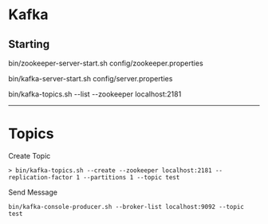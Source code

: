 # Kafka

## Starting

bin/zookeeper-server-start.sh config/zookeeper.properties

bin/kafka-server-start.sh config/server.properties

bin/kafka-topics.sh --list --zookeeper localhost:2181

---
# Topics



Create Topic
~~~~ 
> bin/kafka-topics.sh --create --zookeeper localhost:2181 --replication-factor 1 --partitions 1 --topic test
~~~~
Send Message
~~~~
bin/kafka-console-producer.sh --broker-list localhost:9092 --topic test
~~~~
